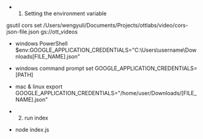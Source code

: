 

- 1. Setting the environment variable 

gsutil cors set /Users/wengyuli/Documents/Projects/ottlabs/video/cors-json-file.json gs://ott_videos

* windows PowerShell 
$env:GOOGLE_APPLICATION_CREDENTIALS="C:\Users\username\Downloads\[FILE_NAME].json"

* windows command prompt
set GOOGLE_APPLICATION_CREDENTIALS=[PATH]


* mac & linux
export GOOGLE_APPLICATION_CREDENTIALS="/home/user/Downloads/[FILE_NAME].json" 

- 2. run index 
* node index.js
